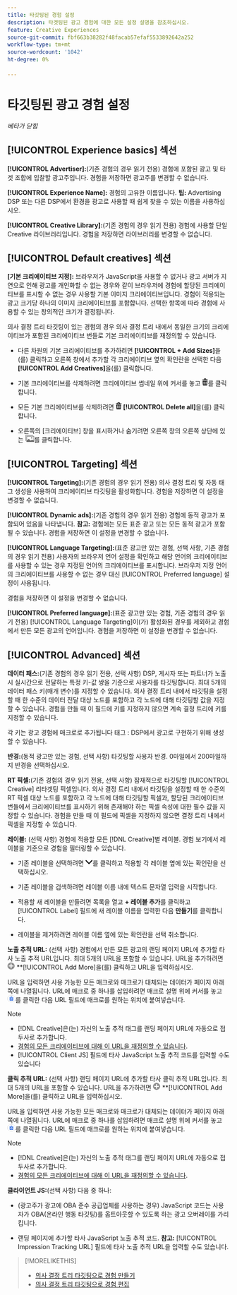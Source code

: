```yaml
---
title: 타깃팅된 경험 설정
description: 타겟팅된 광고 경험에 대한 모든 설정 설명을 참조하십시오.
feature: Creative Experiences
source-git-commit: fbf663b38282f48facab57efaf5533892642a252
workflow-type: tm+mt
source-wordcount: '1042'
ht-degree: 0%

---
```


# 타깃팅된 광고 경험 설정

*베타가 닫힘*

## [!UICONTROL Experience basics] 섹션

**[!UICONTROL Advertiser]:**(기존 경험의 경우 읽기 전용) 경험에 포함된 광고 및 타겟 조합에 입찰할 광고주입니다. 경험을 저장하면 광고주를 변경할 수 없습니다.

**[!UICONTROL Experience Name]:** 경험의 고유한 이름입니다. **팁:** Advertising DSP 또는 다른 DSP에서 환경을 광고로 사용할 때 쉽게 찾을 수 있는 이름을 사용하십시오.

**[!UICONTROL Creative Library]:**(기존 경험의 경우 읽기 전용) 경험에 사용할 단일 Creative 라이브러리입니다. 경험을 저장하면 라이브러리를 변경할 수 없습니다.

## [!UICONTROL Default creatives] 섹션

**\[기본 크리에이티브 지정\]:** 브라우저가 JavaScript을 사용할 수 없거나 광고 서버가 지연으로 인해 광고를 개인화할 수 없는 경우와 같이 브라우저에 경험에 할당된 크리에이티브를 표시할 수 없는 경우 사용할 기본 이미지 크리에이티브입니다. 경험이 적용되는 광고 크기당 하나의 이미지 크리에이티브를 포함합니다. 선택한 항목에 따라 경험에 사용할 수 있는 창의적인 크기가 결정됩니다.<!-- In the legacy product, you selected the ad sizes for the experience, and then selected default images for each of those ad sizes. This feels a little wonky in that there isn't a distinct/obvious "Creative Sizes" setting to reference. -->

의사 결정 트리 타깃팅이 있는 경험의 경우 의사 결정 트리 내에서 동일한 크기의 크리에이티브가 포함된 크리에이티브 번들로 기본 크리에이티브를 재정의할 수 있습니다.<!-- verify -->

* 다른 차원의 기본 크리에이티브를 추가하려면 **[!UICONTROL + Add Sizes]**&#x200B;을(를) 클릭하고 오른쪽 창에서 추가할 각 크리에이티브 옆의 확인란을 선택한 다음 **[!UICONTROL Add Creatives]**&#x200B;을(를) 클릭합니다.

* 기본 크리에이티브를 삭제하려면 크리에이티브 썸네일 위에 커서를 놓고 ![삭제](/help/creative/assets/delete.png "삭제")를 클릭합니다.

* 모든 기본 크리에이티브를 삭제하려면 ![삭제](/help/creative/assets/delete.png "삭제") **[!UICONTROL Delete all]**&#x200B;을(를) 클릭합니다.

* 오른쪽의 [크리에이티브] 창을 표시하거나 숨기려면 오른쪽 창의 오른쪽 상단에 있는 ![표시/숨기기](/help/creative/assets/hide-show-creatives.png "표시/숨기기")를 클릭합니다.

## [!UICONTROL Targeting] 섹션

**[!UICONTROL Targeting]:**(기존 경험의 경우 읽기 전용) 의사 결정 트리 및 자동 태그 생성을 사용하여 크리에이티브 타깃팅을 활성화합니다. 경험을 저장하면 이 설정을 변경할 수 없습니다.

**[!UICONTROL Dynamic ads]:**(기존 경험의 경우 읽기 전용) 경험에 동적 광고가 포함되어 있음을 나타냅니다. **참고:** 경험에는 모든 표준 광고 또는 모든 동적 광고가 포함될 수 있습니다. 경험을 저장하면 이 설정을 변경할 수 없습니다.

**[!UICONTROL Language Targeting]:**(표준 광고만 있는 경험, 선택 사항, 기존 경험의 경우 읽기 전용) 사용자의 브라우저 언어 설정을 확인하고 해당 언어의 크리에이티브를 사용할 수 있는 경우 지정된 언어의 크리에이티브를 표시합니다. 브라우저 지정 언어의 크리에이티브를 사용할 수 없는 경우 대신 [!UICONTROL Preferred language] 설정이 사용됩니다.

경험을 저장하면 이 설정을 변경할 수 없습니다.

**[!UICONTROL Preferred language]:**(표준 광고만 있는 경험, 기존 경험의 경우 읽기 전용) [!UICONTROL Language Targeting]이(가) 활성화된 경우를 제외하고 경험에서 만든 모든 광고의 언어입니다. 경험을 저장하면 이 설정을 변경할 수 없습니다.

## [!UICONTROL Advanced] 섹션

**데이터 패스:**(기존 경험의 경우 읽기 전용, 선택 사항) DSP, 게시자 또는 파트너가 노출 시 실시간으로 전달하는 특정 키-값 쌍을 기준으로 사용자를 타깃팅합니다. 최대 5개의 데이터 패스 키(매개 변수)를 지정할 수 있습니다. 의사 결정 트리 내에서 타깃팅을 설정할 때 한 수준의 데이터 전달 대상 노드를 포함하고 각 노드에 대해 타깃팅할 값을 지정할 수 있습니다. 경험을 만들 때 이 필드에 키를 지정하지 않으면 계속 결정 트리에 키를 지정할 수 있습니다.<!-- May move this to just within the decision tree.  -->

각 키는 광고 경험에 매크로로 추가됩니다
태그 : DSP에서 광고로 구현하기 위해 생성할 수 있습니다.

**반경:**(동적 광고만 있는 경험, 선택 사항) 타깃팅할 사용자 반경. 0마일에서 200마일까지 반경을 선택하십시오.<!-- Affect within the decision tree? -->

**RT 픽셀:**(기존 경험의 경우 읽기 전용, 선택 사항) 잠재적으로 타깃팅할 [!UICONTROL Creative] 리타겟팅 픽셀입니다. 의사 결정 트리 내에서 타깃팅을 설정할 때 한 수준의 RT 픽셀 대상 노드를 포함하고 각 노드에 대해 타깃팅할 픽셀과, 할당된 크리에이티브 번들에서 크리에이티브를 표시하기 위해 존재해야 하는 픽셀 속성에 대한 필수 값을 지정할 수 있습니다. 경험을 만들 때 이 필드에 픽셀을 지정하지 않으면 결정 트리 내에서 픽셀을 지정할 수 있습니다.<!-- May move this to just within the decision tree. -->

**레이블:** <!-- should be "Labels" -->(선택 사항) 경험에 적용할 모든 [!DNL Creative]별 레이블. 경험<!-- sic --> 보기에서 레이블을 기준으로 경험을 필터링할 수 있습니다.

* 기존 레이블을 선택하려면 ![아래로](/help/creative/assets/chevron-down.png "아래로")를 클릭하고 적용할 각 레이블 옆에 있는 확인란을 선택하십시오.

* 기존 레이블을 검색하려면 레이블 이름 내에 텍스트 문자열 입력을 시작합니다.

* 적용할 새 레이블을 만들려면 목록을 열고 **+ 레이블 추가**&#x200B;를 클릭하고 [!UICONTROL Label] 필드에 새 레이블 이름을 입력한 다음 **만들기**&#x200B;를 클릭합니다.

* 레이블을 제거하려면 레이블 이름 옆에 있는 확인란을 선택 취소합니다.

**노출 추적 URL:** (선택 사항) 경험에서 만든 모든 광고의 랜딩 페이지 URL에 추가할 타사 노출 추적 URL입니다. 최대 5개의 URL을 포함할 수 있습니다. URL을 추가하려면 ![아이콘](/help/creative/assets/create.png) **[!UICONTROL Add More]을(를) 클릭하고 URL을 입력하십시오.

URL을 입력하면 사용 가능한 모든 매크로와 매크로가 대체되는 데이터가 페이지 아래쪽에 나열됩니다. URL에 매크로 중 하나를 삽입하려면 매크로 설명 위에 커서를 놓고 ![클립보드에 복사](/help/creative/assets/copy-to-clipboard.png "클립보드에 복사")를 클릭한 다음 URL 필드에 매크로를 원하는 위치에 붙여넣습니다.

>[!NOTE]
>
>* [!DNL Creative]은(는) 자신의 노출 추적 태그를 랜딩 페이지 URL에 자동으로 접두사로 추가합니다.
>* [경험의 모든 크리에이티브에 대해 이 URL을 재정의할 수 있습니다](experience-tracking-urls-targeting.md).
>* [!UICONTROL Client JS] 필드에 타사 JavaScript 노출 추적 코드를 입력할 수도 있습니다

**클릭 추적 URL:** (선택 사항) 랜딩 페이지 URL에 추가할 타사 클릭 추적 URL입니다. 최대 5개의 URL을 포함할 수 있습니다. URL을 추가하려면 ![아이콘](/help/creative/assets/create.png) **[!UICONTROL Add More]을(를) 클릭하고 URL을 입력하십시오.

URL을 입력하면 사용 가능한 모든 매크로와 매크로가 대체되는 데이터가 페이지 아래쪽에 나열됩니다. URL에 매크로 중 하나를 삽입하려면 매크로 설명 위에 커서를 놓고 ![클립보드에 복사](/help/creative/assets/copy-to-clipboard.png "클립보드에 복사")를 클릭한 다음 URL 필드에 매크로를 원하는 위치에 붙여넣습니다.

>[!NOTE]
>
>* [!DNL Creative]은(는) 자신의 노출 추적 태그를 랜딩 페이지 URL에 자동으로 접두사로 추가합니다.
>* [경험의 모든 크리에이티브에 대해 이 URL을 재정의할 수 있습니다](experience-tracking-urls-targeting.md).

**클라이언트 JS:**(선택 사항) 다음 중 하나:

* (광고주가 광고에 OBA 준수 공급업체를 사용하는 경우) JavaScript 코드는 사용자가 OBA(온라인 행동 타깃팅)를 옵트아웃할 수 있도록 하는 광고 오버레이를 가리킵니다.

* 랜딩 페이지에 추가할 타사 JavaScript 노출 추적 코드. **참고:** [!UICONTROL Impression Tracking URL] 필드에 타사 노출 추적 URL을 입력할 수도 있습니다.

>[!MORELIKETHIS]
>
>* [의사 결정 트리 타깃팅으로 경험 만들기](experience-create-targeting.md)
>* [의사 결정 트리 타깃팅으로 경험 편집](experience-edit-targeting.md)
